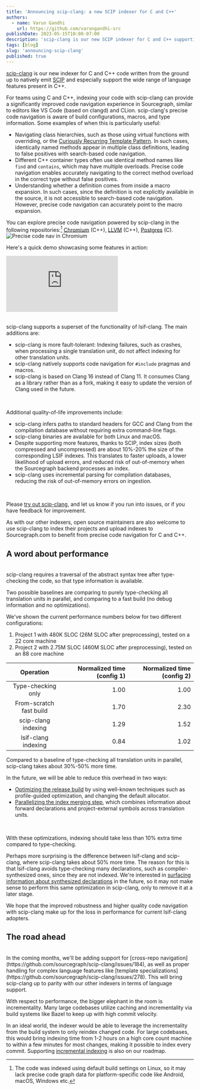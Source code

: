 ```yaml
---
title: 'Announcing scip-clang: a new SCIP indexer for C and C++'
authors:
  - name: Varun Gandhi
    url: https://github.com/varungandhi-src
publishDate: 2023-05-15T10:00-07:00
description: 'scip-clang is our new SCIP indexer for C and C++ supporting precise code navigation in Sourcegraph, supporting a wide variety of language features.'
tags: [blog]
slug: 'announcing-scip-clang'
published: true
---
```


[scip-clang](https://github.com/sourcegraph/scip-clang) is our new indexer
for C and C++ code written from the ground up to natively emit [SCIP](https://github.com/sourcegraph/scip)
and especially support the wide range of language features present in C++.

For teams using C and C++,
indexing your code with scip-clang can provide
a significantly improved code navigation experience in Sourcegraph,
similar to editors like VS Code (based on clangd) and CLion.
scip-clang's precise code navigation is aware of build configurations,
macros, and type information.
Some examples of when this is particularly useful:
- Navigating class hierarchies, such as those using virtual functions
  with overriding, or the
  [Curiously Recurring Template Pattern](https://en.wikipedia.org/wiki/Curiously_recurring_template_pattern).
  In such cases, identically named methods appear in multiple class
  definitions, leading to false positives with search-based code navigation.
- Different C++ container types often use identical method names
  like `find` and `contains`, which may have multiple overloads.
  Precise code navigation enables accurately navigating
  to the correct method overload in the correct type
  without false positives.
- Understanding whether a definition comes from inside a macro expansion.
  In such cases, since the definition is not explicitly available
  in the source, it is not accessible to search-based code navigation.
  However, precise code navigation can accurately point to the macro expansion.

You can explore precise code navigation powered by scip-clang in the following repositories:[^1]
[Chromium](https://sourcegraph.com/github.com/chromium/chromium@b21c706/-/blob/base/atomic_ref_count.h?L19:7-19:21#tab=references) (C++),
[LLVM](https://sourcegraph.com/github.com/llvm/llvm-project@39a0677/-/blob/llvm/include/llvm/Support/raw_ostream.h?L52:7-52:18#tab=references) (C++),
[Postgres](https://sourcegraph.com/github.com/postgres/postgres@63932a6d38e5dfa6df2a51a04b7314ec1e4d3de7/-/blob/src/backend/optimizer/plan/setrefs.c?L289:21-289:32#tab=references) (C).
![Precise code nav in Chromium](https://github.com/sourcegraph/scip-clang/assets/93103176/55ec1429-eef0-4b7d-a99a-0c3c6af23e92)

[^1]: The code was indexed using default build settings on Linux, so it may lack precise code graph data for platform-specific code like Android, macOS, Windows etc.

Here's a quick demo showcasing some features in action:

<div style={{position: 'relative', paddingBottom: '77.14285714285715%', height: 0}}>
  <iframe
      src="https://www.loom.com/embed/9b3da67e5c984ffa9ecb9cda3610df08"
      frameborder="0"
      webkitallowfullscreen
      mozallowfullscreen
      allowfullscreen
      style={{position: 'absolute', top: 0, left: 0, width: '100%', height: '100%'}}>
  </iframe>
</div>
<br/>

scip-clang supports a superset of the functionality of lsif-clang.
The main additions are:

- scip-clang is more fault-tolerant: Indexing failures, such as crashes,
  when processing a single translation unit, do not affect indexing
  for other translation units.
- scip-clang natively supports code navigation for `#include` pragmas and macros.
- scip-clang is based on Clang 16 instead of Clang 11.
  It consumes Clang as a library rather than as a fork,
  making it easy to update the version of Clang used in the future.
<br/>

Additional quality-of-life improvements include:

- scip-clang infers paths to standard headers for GCC and Clang
  from the compilation database without requiring extra command-line flags.
- scip-clang binaries are available for both Linux and macOS.
- Despite supporting more features, thanks to SCIP, index sizes
  (both compressed and uncompressed) are about
  10%-20% the size of the corresponding LSIF indexes.
  This translates to faster uploads, a lower likelihood of upload errors,
  and reduced risk of out-of-memory when the Sourcegraph backend
  processes an index.
- scip-clang uses incremental parsing for compilation databases,
  reducing the risk of out-of-memory errors on ingestion.
<br/>

Please [try out scip-clang](https://github.com/sourcegraph/scip-clang),
and let us know if you run into issues,
or if you have feedback for improvement.

As with our other indexers, open source maintainers are also welcome
to use scip-clang to index their projects
and upload indexes to Sourcegraph.com
to benefit from precise code navigation for C and C++.

## A word about performance
<br/>
scip-clang requires a traversal of the abstract syntax tree
after type-checking the code, so that type information is available.

Two possible baselines are comparing to purely type-checking
all translation units in parallel, and comparing to a fast build
(no debug information and no optimizations).

We've shown the current performance numbers below for two
different configurations:
1. Project 1 with 480K SLOC (26M SLOC after preprocessing), tested on a 22 core machine
2. Project 2 with 2.75M SLOC (460M SLOC after preprocessing), tested on an 88 core machine

|  Operation              | Normalized time (config 1) | Normalized time (config 2) |
|:-----------------------:|---------------------------:|---------------------------:|
| Type-checking only      |                       1.00 |                       1.00 |
| From-scratch fast build |                       1.70 |                       2.30 |
| scip-clang indexing     |                       1.29 |                       1.52 |
| lsif-clang indexing     |                       0.84 |                       1.02 |

Compared to a baseline of type-checking all translation units in parallel,
scip-clang takes about 30%-50% more time.

In the future, we will be able to reduce this overhead in two ways:
- [Optimizing the release build](https://github.com/sourcegraph/scip-clang/issues/27)
  by using well-known techniques such as profile-guided optimization,
  and changing the default allocator.
- [Parallelizing the index merging step](https://github.com/sourcegraph/scip-clang/issues/139),
  which combines information about forward declarations
  and project-external symbols across translation units.
<br/>

With these optimizations, indexing should take less than 10%
extra time compared to type-checking.

Perhaps more surprising is the difference between lsif-clang
and scip-clang, where scip-clang takes about 50% more time.
The reason for this is that lsif-clang
avoids type-checking many declarations,
such as compiler-synthesized ones, since they are not indexed.
We're interested in [surfacing information about synthesized declarations](https://github.com/sourcegraph/scip/issues/117#issuecomment-1422654456) in the future,
so it may not make sense to perform this same optimization in scip-clang,
only to remove it at a later stage. 

We hope that the improved robustness and
higher quality code navigation with scip-clang
make up for the loss in performance for current lsif-clang adopters.

## The road ahead
<br/>
In the coming months,
we'll be adding support for
[cross-repo navigation](https://github.com/sourcegraph/scip-clang/issues/184),
as well as proper handling for complex language features
like [template specializations](https://github.com/sourcegraph/scip-clang/issues/278).
This will bring scip-clang up to parity
with our other indexers in terms of language support.

With respect to performance,
the bigger elephant in the room is incrementality.
Many large codebases utilize caching and incrementality
via build systems like Bazel
to keep up with high commit velocity.

In an ideal world, the indexer would be able to leverage
the incrementality from the build system to only reindex changed code.
For large codebases, this would bring indexing time from 1-2 hours
on a high core count machine to within a few minutes for most changes,
making it possible to index every commit.
Supporting [incremental indexing](https://github.com/sourcegraph/scip-clang/issues/183)
is also on our roadmap.
